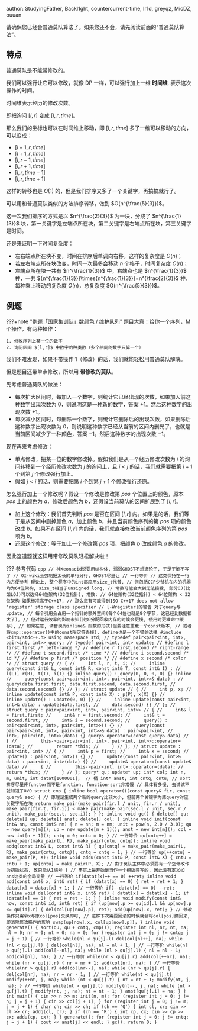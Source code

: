 author: StudyingFather, Backl1ght, countercurrent-time, Ir1d, greyqz, MicDZ, ouuan

请确保您已经会普通莫队算法了。如果您还不会，请先阅读前面的“普通莫队算法”。

## 特点

普通莫队是不能带修改的。

我们可以强行让它可以修改，就像 DP 一样，可以强行加上一维 **时间维**, 表示这次操作的时间。

时间维表示经历的修改次数。

即把询问 $[l,r]$ 变成 $[l,r,time]$。

那么我们的坐标也可以在时间维上移动，即 $[l,r,time]$ 多了一维可以移动的方向，可以变成：

- $[l-1,r,time]$
- $[l+1,r,time]$
- $[l,r-1,time]$
- $[l,r+1,time]$
- $[l,r,time-1]$
- $[l,r,time+1]$

这样的转移也是 $O(1)$ 的，但是我们排序又多了一个关键字，再搞搞就行了。

可以用和普通莫队类似的方法排序转移，做到 $O(n^{\frac{5}{3}})$。

这一次我们排序的方式是以 $n^{\frac{2}{3}}$ 为一块，分成了 $n^{\frac{1}{3}}$ 块，第一关键字是左端点所在块，第二关键字是右端点所在块，第三关键字是时间。

还是来证明一下时间复杂度：

- 左右端点所在块不变，时间在排序后单调向右移，这样的复杂度是 $O(n)$；
- 若左右端点所在块改变，时间一次最多会移动 $n$ 个格子，时间复杂度 $O(n)$；
- 左端点所在块一共有 $n^{\frac{1}{3}}$ 中，右端点也是 $n^{\frac{1}{3}}$ 种，一共 ${n^{\frac{1}{3}}}\times{n^{\frac{1}{3}}}=n^{\frac{2}{3}}$ 种，每种乘上移动的复杂度 $O(n)$，总复杂度 $O(n^{\frac{5}{3}})$。

## 例题

???+note "例题[「国家集训队」数颜色 / 维护队列](https://www.luogu.com.cn/problem/P1903)"
    题目大意：给你一个序列，M 个操作，有两种操作：
    
    1. 修改序列上某一位的数字
    2. 询问区间 $[l,r]$ 中数字的种类数（多个相同的数字只算一个）

我们不难发现，如果不带操作 1（修改）的话，我们就能轻松用普通莫队解决。

但是题目还带单点修改，所以用 **带修改的莫队**。

先考虑普通莫队的做法：

- 每次扩大区间时，每加入一个数字，则统计它已经出现的次数，如果加入前这种数字出现次数为 $0$，则说明这是一种新的数字，答案 $+1$。然后这种数字的出现次数 $+1$。
- 每次减小区间时，每删除一个数字，则统计它删除后的出现次数，如果删除后这种数字出现次数为 $0$，则说明这种数字已经从当前的区间内删光了，也就是当前区间减少了一种颜色，答案 $-1$。然后这种数字的出现次数 $-1$。

现在再来考虑修改：

- 单点修改，把某一位的数字修改掉。假如我们是从一个经历修改次数为 $i$ 的询问转移到一个经历修改次数为 $j$ 的询问上，且 $i<j$ 的话，我们就需要把第 $i+1$ 个到第 $j$ 个修改强行加上。
- 假如 $j<i$ 的话，则需要把第 $i$ 个到第 $j+1$ 个修改强行还原。

怎么强行加上一个修改呢？假设一个修改是修改第 $pos$ 个位置上的颜色，原本 $pos$ 上的颜色为 $a$，修改后颜色为 $b$，还假设当前莫队的区间扩展到了 $[l,r]$。

- 加上这个修改：我们首先判断 $pos$ 是否在区间 $[l,r]$ 内。如果是的话，我们等于是从区间中删掉颜色 $a$，加上颜色 $b$，并且当前颜色序列的第 $pos$ 项的颜色改成 $b$。如果不在区间 $[l,r]$ 内的话，我们就直接修改当前颜色序列的第 $pos$ 项为 $b$。
- 还原这个修改：等于加上一个修改第 $pos$ 项、把颜色 $b$ 改成颜色 $a$ 的修改。

因此这道题就这样用带修改莫队轻松解决啦！

??? 参考代码
    ```cpp
    // 神Xeonacid说要用结构体, 弱弱GHOST不想造轮子, 于是干脆不写了
    // OI-wiki会强制把太长的单行分行, GHOST尽量让 // 一行等价
    // 这类保持在一行内方便参考 理论上, 整个程序中的int都应用size_t代替,
    // 但包括CCF少爷机在内的机器均为64位架构, size_t相当于unsigned long,
    // 常数可能会大到无法接受, 部分OJ(比如LOJ)可以选择64位架构(32位指针), 常数:
    // 64位架构(32位指针) < 64位架构 < 32位架构 如果标准高于C++17,
    // 那么您有可能得到ISO C++17 does not allow 'register' storage class specifier
    // [-Wregister]的警告 对于query与update,
    // 每个引用会占用一个指针的额外空间(每个64位也就是8个字节, 这已经比数据都大了),
    // 但对运行效率的影响未知(比如分配回收内存的时候会更慢, 使用时更难命中缓存),
    // 如果在意, 请替换为inline& 函数的形式(但要注意重载一个const版本,
    // 或者将cmp::operator()中的const限定符去掉), define也是一个不错的选择
    #include <bits/stdc++.h>
    using namespace std;
    // typedef pair<pair<int, int>, pair<int, int>> query;
    // typedef pair<int, int> update;
    // #define l first.first /* left-range */
    // #define r first.second /* right-range */
    // #define t second.first /* time */
    // #define i second.second /* id */
    // #define p first /* position */
    // #define x second /* color */
    // struct query
    // {
    //     int l, r, t, i;
    //     inline query(const int& L, const int& R, const int& T, const int& I) :
    //     l(L), r(R), t(T), i(I) {} inline query() : query(0, 0, 0, 0) {} inline
    //     query(const pair<pair<int, int>, pair<int, int>>& data) :
    //     query(data.first.first, data.first.second, data.second.first,
    //     data.second.second) {}
    // };
    // struct update
    // {
    //     int p, x;
    //     inline update(const int& P, const int& X) : p(P), x(X) {}
    //     inline update() : update(0, 0) {}
    //     inline update(const pair<int, int>& data) : update(data.first,
    //     data.second) {}
    // };
    // struct query : pair<pair<int, int>, pair<int, int>>
    // {
    //     int& l = first.first;
    //     int& r = first.second;
    //     int& t = second.first;
    //     int& i = second.second;
    //     query() : pair<pair<int, int>, pair<int, int>>() {}
    //     query(const pair<pair<int, int>, pair<int, int>>& data) : pair<pair<int,
    //     int>, pair<int, int>>(data) {} query& operator=(const query& data)
    //     {
    //         this->pair<pair<int, int>, pair<int, int>>::operator=(data);
    //         return *this;
    //     }
    // };
    // struct update : pair<int, int>
    // {
    //     int& p = first;
    //     int& x = second;
    //     update() : pair<int, int>() {}
    //     update(const pair<int, int>& data) : pair<int, int>(data) {}
    //     update& operator=(const update& data)
    //     {
    //         this->pair<int, int>::operator=(data);
    //         return *this;
    //     }
    // };
    query* qu;
    update* up;
    int* col;
    int n, m, unit;
    int datat[1000001];  // 桶
    int* anst;
    int cntq, cntu;
    // sort排序尽量传functor而不是function, function-sort非常慢
    // 具体有多慢, 去试试不就知道了OVO
    struct cmp {
      inline bool operator()(const query& fir, const query& sec) {
        // 原理是生成两个新的query比较大小, 但前两个关键字为原query对应关键字所在块
        return make_pair(make_pair(fir.l / unit, fir.r / unit),
                         make_pair(fir.t, fir.i)) <
               make_pair(make_pair(sec.l / unit, sec.r / unit),
                         make_pair(sec.t, sec.i));
      }
    };
    inline void gc() {
      delete[] qu;
      delete[] up;
      delete[] anst;
      delete[] col;
    }
    inline void init(const int& nn, const int& nm) {
      n = nn;
      m = nm;
      unit = pow(n, 2.0 / 3.0);
      qu = new query[m]();
      up = new update[m + 1]();
      anst = new int[m]();
      col = new int[n + 1]();
      cntq = 0;
      cntu = 0;
    }
    // 一行等价 qu[cntq++] = make_pair(make_pair(L, R), make_pair(cntu, cntq));
    inline void addq(const int& L, const int& R) {
      qu[cntq] = make_pair(make_pair(L, R), make_pair(cntu, cntq));
      cntq = cntq + 1;
    }
    // 一行等价 up[++cntu] = make_pair(P, X);
    inline void addu(const int& P, const int& X) {
      cntu = cntu + 1;
      up[cntu] = make_pair(P, X);
      // 由于莫队主体中必须要有一个空修改作为初始状态, 故只能从1编号
    }
    // 事实上最开始是当作一个模版类写的, 因此没有定义如ans这类的全局变量
    // 一行等价 if(datat[x]++ == 0) ++ret;
    inline void add(const int& x, int& ret) {
      if (datat[x] == 0) {
        ret = ret + 1;
      }
      datat[x] = datat[x] + 1;
    }
    // 一行等价 if(--datat[x] == 0) --ret;
    inline void del(const int& x, int& ret) {
      datat[x] = datat[x] - 1;
      if (datat[x] == 0) {
        ret = ret - 1;
      }
    }
    inline void modify(const int& now, const int& id, int& ret) {
      if (up[now].p >= qu[id].l && up[now].p <= qu[id].r) {
        del(col[up[now].p], ret);
        add(up[now].x, ret);
      }
      // 修改操作只需令x与原col[pos]交换即可,
      // 这样下次需要回滚的时候就会将col[pos]换回来, 即消除修改操作的影响
      swap(up[now].x, col[up[now].p]);
    }
    inline void generate() {
      sort(qu, qu + cntq, cmp());
      register int nl, nr, nt, na;
      nl = 0;
      nr = 0;
      nt = 0;
      na = 0;
      for (register int j = 0; j != cntq; j = j + 1) {
        // 一行等价 while(nl < qu[j].l) del(col[nl++], na);
        while (nl < qu[j].l) {
          del(col[nl], na);
          nl = nl + 1;
        }
        // 一行等价 while(nl > qu[j].l) add(col[--nl], na);
        while (nl > qu[j].l) {
          nl = nl - 1;
          add(col[nl], na);
        }
        // 一行等价 while(nr < qu[j].r) add(col[++nr], na);
        while (nr < qu[j].r) {
          nr = nr + 1;
          add(col[nr], na);
        }
        // 一行等价 while(nr > qu[j].r) add(col[nr--], na);
        while (nr > qu[j].r) {
          del(col[nr], na);
          nr = nr - 1;
        }
        // 一行等价 while(nt < qu[j].t) modify(++nt, j, na);
        while (nt < qu[j].t) {
          nt = nt + 1;
          modify(nt, j, na);
        }
        // 一行等价 while(nt > qu[j].t) modify(nt--, j, na);
        while (nt > qu[j].t) {
          modify(nt, j, na);
          nt = nt - 1;
        }
        anst[qu[j].i] = na;
      }
    }
    int main() {
      cin >> n >> m;
      init(n, m);
      for (register int j = 0; j != n; j = j + 1) {
        cin >> col[j + 1];
      }
      for (register int j = 0; j != m; j = j + 1) {
        char ch;
        cin >> ch;
        if (ch == 'Q') {
          int cl, cr;
          cin >> cl >> cr;
          addq(cl, cr);
        }
        if (ch == 'R') {
          int cp, cx;
          cin >> cp >> cx;
          addu(cp, cx);
        }
      }
      generate();
      for (register int j = 0; j != cntq; j = j + 1) {
        cout << anst[j] << endl;
      }
      gc();
      return 0;
    }
    ```
